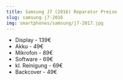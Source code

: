 ```yaml
---
title: Samsung J7 (2016) Reparatur Preise
slug: samsung-j7-2016
img: smartphones/samsung/j7-2017.jpg
---
```


- Display - 139€
- Akku - 49€
- Mikrofon - 89€
- Software - 69€
- kl. Reinigung - 69€
- Backcover - 49€